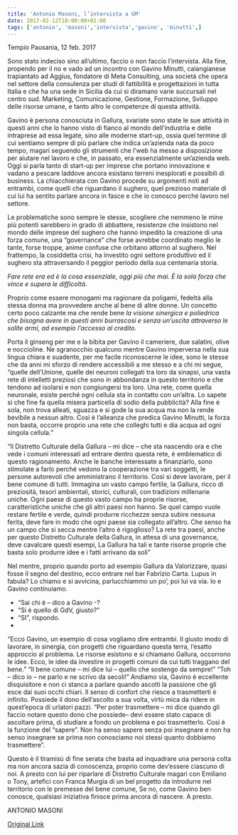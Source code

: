 ```yaml
---
title: 'Antonio Masoni, l’intervista a GM'
date: 2017-02-12T18:00:00+01:00
tags: ['antonio', 'masoni','intervista','gavino', 'minutti',]
---
```


Tempio Pausania, 12 feb. 2017

Sono stato indeciso sino all’ultimo, faccio o non faccio l’intervista. Alla fine, propendo per il no e vado ad un incontro con Gavino Minutti, calangianese trapiantato ad Aggius, fondatore di Meta Consulting, una società che opera nel settore della consulenza per studi di fattibilità e progettazioni in tutta Italia e che ha una sede in Sicilia da cui si diramano varie succursali nel centro sud. Marketing, Comunicazione, Gestione, Formazione, Sviluppo delle risorse umane, e tanto altro le competenze di questa attività.

Gavino è persona conosciuta in Gallura, svariate sono state le sue attività in questi anni che lo hanno visto di fianco al mondo dell’industria e delle intraprese ad essa legate, sino alle moderne start-up, ossia quel termine di cui sentiamo sempre di più parlare che indica un’azienda nata da poco tempo, magari seguendo gli strumenti che l’web ha messo a disposizione per aiutare nel lavoro e che, in passato, era essenzialmente un’azienda web. Oggi si parla tanto di start-up per imprese che portano innovazione e vadano a pescare laddove ancora esistano terreni inesplorati e possibili di business. La chiacchierata con Gavino procede su argomenti noti ad entrambi, come quelli che riguardano il sughero, quel prezioso materiale di cui lui ha sentito parlare ancora in fasce e che io conosco perché lavoro nel settore.

Le problematiche sono sempre le stesse, scogliere che nemmeno le mine più potenti sarebbero in grado di abbattere, resistenze che insistono nel mondo delle imprese del sughero che hanno impedito la creazione di una forza comune, una “governance” che forse avrebbe coordinato meglio le tante, forse troppe, anime confuse che orbitano attorno al sughero. Nel frattempo, la cosiddetta crisi, ha investito ogni settore produttivo ed il sughero sta attraversando il peggior periodo della sua centenaria storia.

_Fare rete era ed è la cosa essenziale, oggi più che mai. È la sola forza che vince e supera le difficoltà._

Proprio come essere monogami ma ragionare da poligami, fedeltà alla stessa donna ma provvedere anche al bene di altre donne. Un concetto certo poco calzante ma che rende bene _la visione sinergica e poliedrica che bisogna avere in questi anni burrascosi e senza un’uscita attraverso le solite armi, ad esempio l’accesso al credito._

Porta il ginseng per me e la bibita per Gavino il cameriere, due salatini, olive e noccioline. Ne sgranocchio qualcuno mentre Gavino imperversa nella sua lingua chiara e suadente, per me facile riconoscerne le idee, sono le stesse che da anni mi sforzo di rendere accessibili a me stesso e a chi mi segue, “quelle dell’Unione, quelle dei neuroni collegati tra loro da sinapsi, una vasta rete di intelletti preziosi che sono in abbondanza in questo territorio e che tendono ad isolarsi e non congiungersi tra loro. Una rete, come quella neuronale, esiste perché ogni cellula sta in contatto con un’altra. Lo sapete si che fine fa quella misera particella di sodio della pubblicità? Alla fine è sola, non trova alleati, sguazza e si gode la sua acqua ma non la rende bevibile a nessun altro. Così è l’alleanza che predica Gavino Minutti, la forza non basta, occorre proprio una rete che colleghi tutti e dia acqua ad ogni singola cellula.” 

“Il Distretto Culturale della Gallura – mi dice – che sta nascendo ora e che vede i comuni interessati ad entrare dentro questa rete, è emblematico di questo ragionamento. Anche le banche interessate a finanziarlo, sono stimolate a farlo perché vedono la cooperazione tra vari soggetti, le persone autorevoli che amministrano il territorio. Così si deve lavorare, per il bene comune di tutti. Immagina un vasto campo fertile, la Gallura, ricco di preziosità, tesori ambientali, storici, culturali, con tradizioni millenarie uniche. Ogni paese di questo vasto campo ha proprie risorse, caratteristiche uniche che gli altri paesi non hanno. Se quel campo vuole restare fertile e verde, quindi produrre ricchezze senza subire nessuna ferita, deve fare in modo che ogni paese sia collegato all’altro. Che senso ha un campo che si secca mentre l’altro è rigoglioso? La rete tra paesi, anche per questo Distretto Culturale della Gallura, in attesa di una governance, deve cavalcare questi esempi, La Gallura ha tali e tante risorse proprie che basta solo produrre idee e i fatti arrivano da soli”

Nel mentre, proprio quando porto ad esempio Gallura da Valorizzare, quasi fosse il segno del destino, ecco entrare nel bar Fabrizio Carta. Lupus in fabula? Lo chiamo e si avvicina, parlucchiammo un po’, poi lui va via. Io e Gavino continuiamo.

- “Sai chi è – dico a Gavino -?
- “Si è quello di GdV, giusto?" 
- “SI”, rispondo.
- 
“Ecco Gavino, un esempio di cosa vogliamo dire entrambi. Il giusto modo di lavorare, in sinergia, con progetti che riguardano questa terra, l’esatto approccio al problema. Le risorse esistono e si chiamano Gallura, occorrono le idee. Ecco, le idee da investire in progetti comuni da cui tutti traggano del bene.”
“Il bene comune – mi dice lui – quello che sostengo da sempre!”
“Toh – dico io – ne parlo e ne scrivo da secoli!”
Andiamo via, Gavino è eccellente disquisitore e non ci stanca a parlare quando ascolti la passione che gli esce dai suoi occhi chiari. Il senso di confort che riesce a trasmetterti è infinito. Possiede il dono dell’ascolto a sua volta, virtù mica da ridere in quest’epoca di urlatori pazzi.
“Per poter trasmettere – mi dice quando gli faccio notare questo dono che possiede– devi essere stato capace di ascoltare prima, di studiare a fondo un problema e poi trasmetterlo. Così è la funzione del “sapere”. Non ha senso sapere senza poi insegnare e non ha senso insegnare se prima non conosciamo noi stessi quanto dobbiamo trasmettere”.

Questo è il tiramisù di fine serata che basta ad inquadrare una persona colta ma non ancora sazia di conoscenza, proprio come dev’essere ciascuno di noi. A presto con lui per riparlare di Distretto Culturale magari con Emiliano o Tony, artefici con Franca Murgia di un bel progetto da introdurre nel territorio con le premesse del bene comune, Se no, come Gavino ben conosce, qualsiasi iniziativa finisce prima ancora di nascere. A presto.

ANTONIO MASONI

[Original Link](http://www.galluranews.org/tempio-pausania-tempo-capirsi-lavorare-insieme-riprenderci-futuro-colloquio-gavino-minutti)